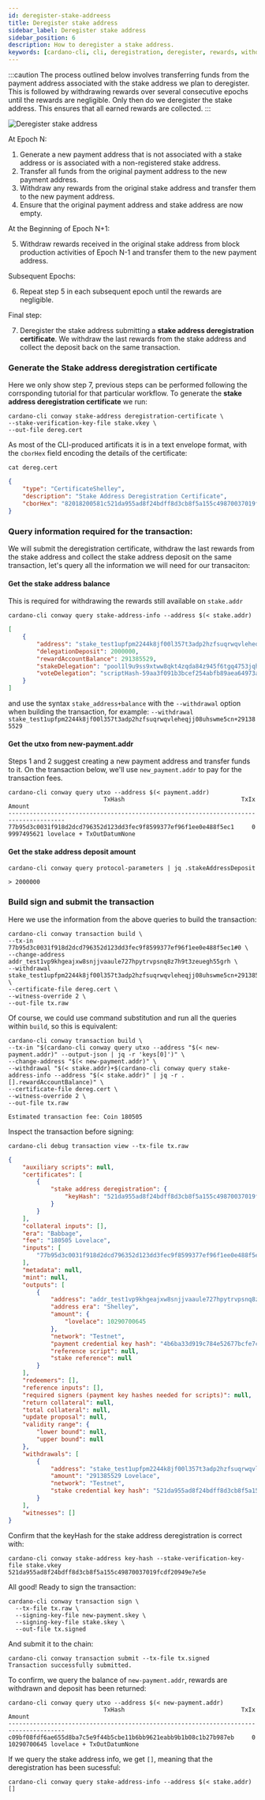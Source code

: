 ```yaml
---
id: deregister-stake-addreess
title: Deregister stake address
sidebar_label: Deregister stake address
sidebar_position: 6
description: How to deregister a stake address.
keywords: [cardano-cli, cli, deregistration, deregister, rewards, withdrawal, stake, stake addresses, cardano-node, transactions]
---
```


:::caution
The process outlined below involves transferring funds from the payment address associated with the stake address we plan to deregister. This is followed by withdrawing rewards over several consecutive epochs until the rewards are negligible. Only then do we deregister the stake address. This ensures that all earned rewards are collected.
:::

![Deregister stake address](/img/cli/deregister-stake-address.png)

At Epoch N:

1. Generate a new payment address that is not associated with a stake address or is associated with a non-registered stake address.
2. Transfer all funds from the original payment address to the new payment address.
3. Withdraw any rewards from the original stake address and transfer them to the new payment address.
4. Ensure that the original payment address and stake address are now empty.

At the Beginning of Epoch N+1:

5. Withdraw rewards received in the original stake address from block production activities of Epoch N-1 and transfer them to the new payment address.

Subsequent Epochs:

6. Repeat step 5 in each subsequent epoch until the rewards are negligible.

Final step:

7. Deregister the stake address submitting a **stake address deregistration certificate**. We withdraw the last rewards from the stake address and collect the deposit back on the same transaction. 


### Generate the Stake address deregistration certificate

Here we only show step 7, previous steps can be performed following the corrsponding tutorial for that particular workflow. To generate the **stake address deregistration certificate** we run:

```
cardano-cli conway stake-address deregistration-certificate \
--stake-verification-key-file stake.vkey \
--out-file dereg.cert
```
As most of the CLI-produced artificats it is in a text envelope format, with the `cborHex` field encoding the details of the certificate: 

```
cat dereg.cert
```
```json
{
    "type": "CertificateShelley",
    "description": "Stake Address Deregistration Certificate",
    "cborHex": "82018200581c521da955ad8f24bdff8d3cb8f5a155c49870037019fcdf20949e7e5e"
}
```

### Query information required for the transaction:

We will submit the deregistration certificate, withdraw the last rewards from the stake address and collect the stake address deposit on the same transaction, let's query all the information we will need for our transaciton:

#### Get the stake address balance 

This is required for withdrawing the rewards still available on `stake.addr`

```
cardano-cli conway query stake-address-info --address $(< stake.addr)
```
```json
[
    {
        "address": "stake_test1upfpm2244k8jf00l357t3adp2hzfsuqrwqvleheqjj08uhswme5cn",
        "delegationDeposit": 2000000,
        "rewardAccountBalance": 291385529,
        "stakeDelegation": "pool1l9u9ss9xtww8qkt4zqda84z945f6tgq4753jqhtdr4r8yaw7d6g",
        "voteDelegation": "scriptHash-59aa3f091b3bcef254abfb89aea64973a61b78fdb2ac44839c7ccba8"
    }
]

```

and use the syntax `stake_address+balance` with the `--withdrawal` option when building the transaction, for example: 
`--withdrawal  stake_test1upfpm2244k8jf00l357t3adp2hzfsuqrwqvleheqjj08uhswme5cn+291385529`


#### Get the utxo from new-payment.addr 

Steps 1 and 2 suggest creating a new payment address and transfer funds to it. On the transaction below, we'll use `new_payment.addr` to pay for the transaction fees.

```
cardano-cli conway query utxo --address $(< payment.addr)
                           TxHash                                 TxIx        Amount
--------------------------------------------------------------------------------------
77b95d3c0031f918d2dcd796352d123dd3fec9f8599377ef96f1ee0e488f5ec1     0        9997495621 lovelace + TxOutDatumNone
```
#### Get the stake address deposit amount

```
cardano-cli conway query protocol-parameters | jq .stakeAddressDeposit

> 2000000
```


### Build sign and submit the transaction

Here we use the information from the above queries to build the transaction: 

```
cardano-cli conway transaction build \
--tx-in 77b95d3c0031f918d2dcd796352d123dd3fec9f8599377ef96f1ee0e488f5ec1#0 \
--change-address addr_test1vp9khgeajxw8snjjvaaule727hpytrvpsnq8z7h9t3zeuegh55grh \
--withdrawal stake_test1upfpm2244k8jf00l357t3adp2hzfsuqrwqvleheqjj08uhswme5cn+291385529 \
--certificate-file dereg.cert \
--witness-override 2 \
--out-file tx.raw
```

Of course, we could use command substitution and run all the queries within `build`, so this is equivalent:

```
cardano-cli conway transaction build \
--tx-in "$(cardano-cli conway query utxo --address "$(< new-payment.addr)" --output-json | jq -r 'keys[0]')" \
--change-address "$(< new-payment.addr)" \
--withdrawal "$(< stake.addr)+$(cardano-cli conway query stake-address-info --address "$(< stake.addr)" | jq -r .[].rewardAccountBalance)" \
--certificate-file dereg.cert \
--witness-override 2 \
--out-file tx.raw
```
```
Estimated transaction fee: Coin 180505
```

Inspect the transaction before signing:

```
cardano-cli debug transaction view --tx-file tx.raw
```
```json
{
    "auxiliary scripts": null,
    "certificates": [
        {
            "stake address deregistration": {
                "keyHash": "521da955ad8f24bdff8d3cb8f5a155c49870037019fcdf20949e7e5e"
            }
        }
    ],
    "collateral inputs": [],
    "era": "Babbage",
    "fee": "180505 Lovelace",
    "inputs": [
        "77b95d3c0031f918d2dcd796352d123dd3fec9f8599377ef96f1ee0e488f5ec1#0"
    ],
    "metadata": null,
    "mint": null,
    "outputs": [
        {
            "address": "addr_test1vp9khgeajxw8snjjvaaule727hpytrvpsnq8z7h9t3zeuegh55grh",
            "address era": "Shelley",
            "amount": {
                "lovelace": 10290700645
            },
            "network": "Testnet",
            "payment credential key hash": "4b6ba33d919c784e52677bcfe7caf5c2458d8184c0717ae55c459e65",
            "reference script": null,
            "stake reference": null
        }
    ],
    "redeemers": [],
    "reference inputs": [],
    "required signers (payment key hashes needed for scripts)": null,
    "return collateral": null,
    "total collateral": null,
    "update proposal": null,
    "validity range": {
        "lower bound": null,
        "upper bound": null
    },
    "withdrawals": [
        {
            "address": "stake_test1upfpm2244k8jf00l357t3adp2hzfsuqrwqvleheqjj08uhswme5cn",
            "amount": "291385529 Lovelace",
            "network": "Testnet",
            "stake credential key hash": "521da955ad8f24bdff8d3cb8f5a155c49870037019fcdf20949e7e5e"
        }
    ],
    "witnesses": []
}
```
Confirm that the keyHash for the stake address deregistration is correct with: 

```
cardano-cli conway stake-address key-hash --stake-verification-key-file stake.vkey 
521da955ad8f24bdff8d3cb8f5a155c49870037019fcdf20949e7e5e
```
All good! Ready to sign the transaction: 

```
cardano-cli conway transaction sign \
  --tx-file tx.raw \
  --signing-key-file new-payment.skey \
  --signing-key-file stake.skey \
  --out-file tx.signed
```

And submit it to the chain:

```
cardano-cli conway transaction submit --tx-file tx.signed 
Transaction successfully submitted.
```
To confirm, we query the balance of `new-payment.addr`, rewards are withdrawn and deposit has been returned:

```
cardano-cli conway query utxo --address $(< new-payment.addr)
                           TxHash                                 TxIx        Amount
--------------------------------------------------------------------------------------
c09bf08fdf6ae655d8ba7c5e9f44b5cbe11b6bb9621eabb9b1b08c1b27b987eb     0        10290700645 lovelace + TxOutDatumNone
```

If we query the stake address info, we get `[]`, meaning that the deregistration has been sucessful:

```
cardano-cli conway query stake-address-info --address $(< stake.addr)
[]
```
